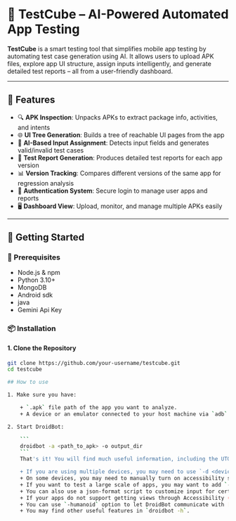 # 🧪 TestCube – AI-Powered Automated App Testing

**TestCube** is a smart testing tool that simplifies mobile app testing by automating test case generation using AI. It allows users to upload APK files, explore app UI structure, assign inputs intelligently, and generate detailed test reports – all from a user-friendly dashboard.

---

## 🚀 Features

- 🔍 **APK Inspection**: Unpacks APKs to extract package info, activities, and intents
- 🌐 **UI Tree Generation**: Builds a tree of reachable UI pages from the app
- 🤖 **AI-Based Input Assignment**: Detects input fields and generates valid/invalid test cases
- 📝 **Test Report Generation**: Produces detailed test reports for each app version
- 📊 **Version Tracking**: Compares different versions of the same app for regression analysis
- 🔐 **Authentication System**: Secure login to manage user apps and reports
- 🖥️ **Dashboard View**: Upload, monitor, and manage multiple APKs easily


---


## 🧰 Getting Started

### 🔧 Prerequisites

- Node.js & npm
- Python 3.10+
- MongoDB
- Android sdk
- java
- Gemini Api Key

### 📦 Installation

#### 1. Clone the Repository
```bash
git clone https://github.com/your-username/testcube.git
cd testcube

## How to use

1. Make sure you have:

    + `.apk` file path of the app you want to analyze.
    + A device or an emulator connected to your host machine via `adb`.

2. Start DroidBot:

    ```
    droidbot -a <path_to_apk> -o output_dir
    ```
    That's it! You will find much useful information, including the UTG, generated in the output dir.

    + If you are using multiple devices, you may need to use `-d <device_serial>` to specify the target device. The easiest way to determine a device's serial number is calling `adb devices`.
    + On some devices, you may need to manually turn on accessibility service for DroidBot (required by DroidBot to get current view hierarchy).
    + If you want to test a large scale of apps, you may want to add `-keep_env` option to avoid re-installing the test environment every time.
    + You can also use a json-format script to customize input for certain states. Here are some [script samples](script_samples/). Simply use `-script <path_to_script.json>` to use DroidBot with a script.
    + If your apps do not support getting views through Accessibility (e.g., most games based on Cocos2d, Unity3d), you may find `-cv` option helpful.
    + You can use `-humanoid` option to let DroidBot communicate with [Humanoid](https://github.com/yzygitzh/Humanoid) in order to generate human-like test inputs.
    + You may find other useful features in `droidbot -h`.
